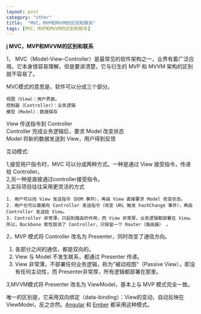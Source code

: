 ```yaml
---
layout: post
category: "other"
title:  "MVC，MVP和MVVM的区别和联系"
tags: [MVC，MVP和MVVM的区别和联系]
---
```

**j MVC，MVP和MVVM的区别和联系**

1，	MVC（Model-View-Controller）是最常见的软件架构之一，业界有着广泛应用。它本身很容易理解，但是要讲清楚，它与衍生的 MVP 和 MVVM 架构的区别就不容易了。

MVC模式的意思是，软件可以分成三个部分。

	视图（View）：用户界面。
	控制器（Controller）：业务逻辑
	模型（Model）：数据保存

View 传送指令到 Controller <br>
Controller 完成业务逻辑后，要求 Model 改变状态 <br>
Model 将新的数据发送到 View，用户得到反馈 <br>

互动模式:

1,接受用户指令时，MVC 可以分成两种方式。一种是通过 View 接受指令，传递给 Controller。<br>
2,另一种是直接通过controller接受指令。<br>
3,实际项目往往采用更灵活的方式

	1. 用户可以向 View 发送指令（DOM 事件），再由 View 直接要求 Model 改变状态。
	2. 用户也可以直接向 Controller 发送指令（改变 URL 触发 hashChange 事件），再由 Controller 发送给 View。
	3. Controller 非常薄，只起到路由的作用，而 View 非常厚，业务逻辑都部署在 View。所以，Backbone 索性取消了 Controller，只保留一个 Router（路由器） 。

2，MVP 模式将 Controller 改名为 Presenter，同时改变了通信方向。

1. 各部分之间的通信，都是双向的。
2. View 与 Model 不发生联系，都通过 Presenter 传递。
3. View 非常薄，不部署任何业务逻辑，称为"被动视图"（Passive View），即没有任何主动性，而 Presenter非常厚，所有逻辑都部署在那里。

3,MVVM模式将 Presenter 改名为 ViewModel，基本上与 MVP 模式完全一致。

唯一的区别是，它采用双向绑定（data-binding）：View的变动，自动反映在 ViewModel，反之亦然。[Angular](https://angularjs.org/) 和 [Ember](https://emberjs.com/) 都采用这种模式。